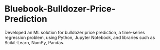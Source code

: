 # Bluebook-Bulldozer-Price-Prediction
Developed an ML solution for bulldozer price prediction, a time-series regression problem, using Python, Jupyter Notebook, and libraries such as Scikit-Learn, NumPy, Pandas.
